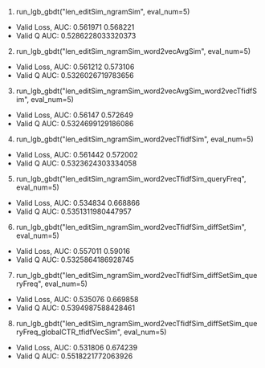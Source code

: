 
1. run_lgb_gbdt("len_editSim_ngramSim", eval_num=5)

- Valid Loss, AUC: 0.561971 0.568221
- Valid Q AUC: 0.5286228033320373

2. run_lgb_gbdt("len_editSim_ngramSim_word2vecAvgSim", eval_num=5)

- Valid Loss, AUC: 0.561212 0.573106  
- Valid Q AUC: 0.5326026719783656 

3. run_lgb_gbdt("len_editSim_ngramSim_word2vecAvgSim_word2vecTfidfSim", eval_num=5)

- Valid Loss, AUC: 0.56147 0.572649
- Valid Q AUC: 0.5324699129186086

4. run_lgb_gbdt("len_editSim_ngramSim_word2vecTfidfSim", eval_num=5)

- Valid Loss, AUC: 0.561442 0.572002
- Valid Q AUC: 0.5323624303334058

5. run_lgb_gbdt("len_editSim_ngramSim_word2vecTfidfSim_queryFreq", eval_num=5)

- Valid Loss, AUC: 0.534834 0.668866
- Valid Q AUC: 0.5351311980447957

6. run_lgb_gbdt("len_editSim_ngramSim_word2vecTfidfSim_diffSetSim", eval_num=5)

- Valid Loss, AUC: 0.557011 0.59016 
- Valid Q AUC: 0.5325864186928745

7. run_lgb_gbdt("len_editSim_ngramSim_word2vecTfidfSim_diffSetSim_queryFreq", eval_num=5)

- Valid Loss, AUC: 0.535076 0.669858 
- Valid Q AUC: 0.5394987588428461 

8. run_lgb_gbdt("len_editSim_ngramSim_word2vecTfidfSim_diffSetSim_queryFreq_globalCTR_tfidfVecSim", eval_num=5)

- Valid Loss, AUC: 0.531806 0.674239 
- Valid Q AUC: 0.5518221772063926 